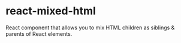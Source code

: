 # react-mixed-html
React component that allows you to mix HTML children as siblings &amp; parents of React elements.

